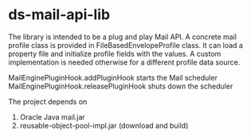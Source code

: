 # ds-mail-api-lib

The library is intended to be a plug and play Mail API. A concrete mail profile class is provided in FileBasedEnvelopeProfile class. It can load a property file and initialize profile fields with the values. A custom implementation is needed otherwise for a different profile data source.

MailEnginePluginHook.addPluginHook starts the Mail scheduler  
MailEnginePluginHook.releasePluginHook shuts down the scheduler

The project depends on   
1. Oracle Java mail.jar  
2. reusable-object-pool-impl.jar (download and build) 

